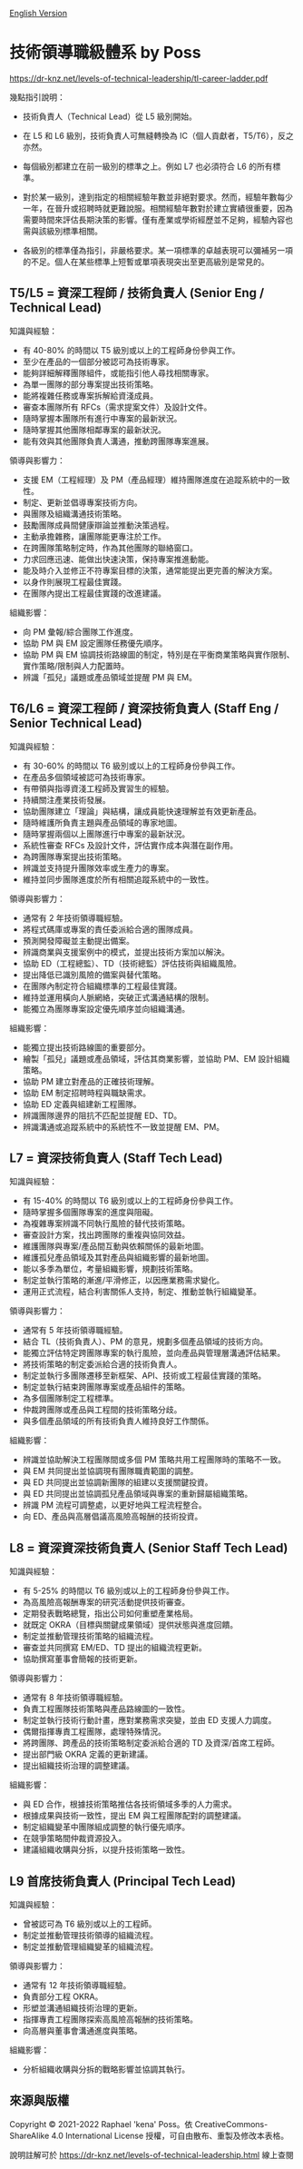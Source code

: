 [English Version](index.md)

# 技術領導職級體系 by Poss

https://dr-knz.net/levels-of-technical-leadership/tl-career-ladder.pdf

幾點指引說明：

- 技術負責人（Technical Lead）從 L5 級別開始。

- 在 L5 和 L6 級別，技術負責人可無縫轉換為 IC（個人貢獻者，T5/T6），反之亦然。

- 每個級別都建立在前一級別的標準之上。例如 L7 也必須符合 L6 的所有標準。

- 對於某一級別，達到指定的相關經驗年數並非絕對要求。然而，經驗年數每少一年，在晉升或招聘時就更難說服。相關經驗年數對於建立實績很重要，因為需要時間來評估長期決策的影響。僅有產業或學術經歷並不足夠，經驗內容也需與該級別標準相關。

- 各級別的標準僅為指引，非嚴格要求。某一項標準的卓越表現可以彌補另一項的不足。個人在某些標準上短暫或單項表現突出至更高級別是常見的。

## T5/L5 = 資深工程師 / 技術負責人 (Senior Eng / Technical Lead)

知識與經驗：

- 有 40-80% 的時間以 T5 級別或以上的工程師身份參與工作。
- 至少在產品的一個部分被認可為技術專家。
- 能夠詳細解釋團隊組件，或能指引他人尋找相關專家。
- 為單一團隊的部分專案提出技術策略。
- 能將複雜任務或專案拆解給資淺成員。
- 審查本團隊所有 RFCs（需求提案文件）及設計文件。
- 隨時掌握本團隊所有進行中專案的最新狀況。
- 隨時掌握其他團隊相鄰專案的最新狀況。
- 能有效與其他團隊負責人溝通，推動跨團隊專案進展。

領導與影響力：

- 支援 EM（工程經理）及 PM（產品經理）維持團隊進度在追蹤系統中的一致性。
- 制定、更新並倡導專案技術方向。
- 與團隊及組織溝通技術策略。
- 鼓勵團隊成員間健康辯論並推動決策過程。
- 主動承擔雜務，讓團隊能更專注於工作。
- 在跨團隊策略制定時，作為其他團隊的聯絡窗口。
- 力求回應迅速、能做出快速決策，保持專案推進動能。
- 能及時介入並修正不符專案目標的決策，通常能提出更完善的解決方案。
- 以身作則展現工程最佳實踐。
- 在團隊內提出工程最佳實踐的改進建議。

組織影響：

- 向 PM 彙報/綜合團隊工作進度。
- 協助 PM 與 EM 設定團隊任務優先順序。
- 協助 PM 與 EM 協調技術路線圖的制定，特別是在平衡商業策略與實作限制、實作策略/限制與人力配置時。
- 辨識「孤兒」議題或產品領域並提醒 PM 與 EM。

## T6/L6 = 資深工程師 / 資深技術負責人 (Staff Eng / Senior Technical Lead)

知識與經驗：

- 有 30-60% 的時間以 T6 級別或以上的工程師身份參與工作。
- 在產品多個領域被認可為技術專家。
- 有帶領與指導資淺工程師及實習生的經驗。
- 持續關注產業技術發展。
- 協助團隊建立「理論」與結構，讓成員能快速理解並有效更新產品。
- 隨時維護所負責主題與產品領域的專家地圖。
- 隨時掌握兩個以上團隊進行中專案的最新狀況。
- 系統性審查 RFCs 及設計文件，評估實作成本與潛在副作用。
- 為跨團隊專案提出技術策略。
- 辨識並支持提升團隊效率或生產力的專案。
- 維持並同步團隊進度於所有相關追蹤系統中的一致性。

領導與影響力：

- 通常有 2 年技術領導職經驗。
- 將程式碼庫或專案的責任委派給合適的團隊成員。
- 預測開發障礙並主動提出備案。
- 辨識商業與支援案例中的模式，並提出技術方案加以解決。
- 協助 ED（工程總監）、TD（技術總監）評估技術與組織風險。
- 提出降低已識別風險的備案與替代策略。
- 在團隊內制定符合組織標準的工程最佳實踐。
- 維持並運用橫向人脈網絡，突破正式溝通結構的限制。
- 能獨立為團隊專案設定優先順序並向組織溝通。

組織影響：

- 能獨立提出技術路線圖的重要部分。
- 繪製「孤兒」議題或產品領域，評估其商業影響，並協助 PM、EM 設計組織策略。
- 協助 PM 建立對產品的正確技術理解。
- 協助 EM 制定招聘時程與職缺需求。
- 協助 ED 定義與組建新工程團隊。
- 辨識團隊邊界的阻抗不匹配並提醒 ED、TD。
- 辨識溝通或追蹤系統中的系統性不一致並提醒 EM、PM。

## L7 = 資深技術負責人 (Staff Tech Lead)

知識與經驗：

- 有 15-40% 的時間以 T6 級別或以上的工程師身份參與工作。
- 隨時掌握多個團隊專案的進度與阻礙。
- 為複雜專案辨識不同執行風險的替代技術策略。
- 審查設計方案，找出跨團隊的重複與協同效益。
- 維護團隊與專案/產品間互動與依賴關係的最新地圖。
- 維護孤兒產品領域及其對產品與組織影響的最新地圖。
- 能以多季為單位，考量組織影響，規劃技術策略。
- 制定並執行策略的漸進/平滑修正，以因應業務需求變化。
- 運用正式流程，結合利害關係人支持，制定、推動並執行組織變革。

領導與影響力：

- 通常有 5 年技術領導職經驗。
- 結合 TL（技術負責人）、PM 的意見，規劃多個產品領域的技術方向。
- 能獨立評估特定跨團隊專案的執行風險，並向產品與管理層溝通評估結果。
- 將技術策略的制定委派給合適的技術負責人。
- 制定並執行多團隊遷移至新框架、API、技術或工程最佳實踐的策略。
- 制定並執行結束跨團隊專案或產品組件的策略。
- 為多個團隊制定工程標準。
- 仲裁跨團隊或產品與工程間的技術策略分歧。
- 與多個產品領域的所有技術負責人維持良好工作關係。

組織影響：

- 辨識並協助解決工程團隊間或多個 PM 策略共用工程團隊時的策略不一致。
- 與 EM 共同提出並協調現有團隊職責範圍的調整。
- 與 ED 共同提出並協調新團隊的組建以支援關鍵投資。
- 與 ED 共同提出並協調孤兒產品領域與專案的重新歸屬組織策略。
- 辨識 PM 流程可調整處，以更好地與工程流程整合。
- 向 ED、產品與高層倡議高風險高報酬的技術投資。

## L8 = 資深資深技術負責人 (Senior Staff Tech Lead)

知識與經驗：

- 有 5-25% 的時間以 T6 級別或以上的工程師身份參與工作。
- 為高風險高報酬專案的研究活動提供技術審查。
- 定期發表戰略總覽，指出公司如何重塑產業格局。
- 就既定 OKRA（目標與關鍵成果領域）提供狀態與進度回饋。
- 制定並推動管理技術策略的組織流程。
- 審查並共同撰寫 EM/ED、TD 提出的組織流程更新。
- 協助撰寫董事會簡報的技術更新。

領導與影響力：

- 通常有 8 年技術領導職經驗。
- 負責工程團隊技術策略與產品路線圖的一致性。
- 制定並執行技術行動計畫，應對業務需求突變，並由 ED 支援人力調度。
- 偶爾指揮專責工程團隊，處理特殊情況。
- 將跨團隊、跨產品的技術策略制定委派給合適的 TD 及資深/首席工程師。
- 提出部門級 OKRA 定義的更新建議。
- 提出組織技術治理的調整建議。

組織影響：

- 與 ED 合作，根據技術策略推估各技術領域多季的人力需求。
- 根據成果與技術一致性，提出 EM 與工程團隊配對的調整建議。
- 制定組織變革中團隊組成調整的執行優先順序。
- 在競爭策略間仲裁資源投入。
- 建議組織收購與分拆，以提升技術策略一致性。

## L9 首席技術負責人 (Principal Tech Lead)

知識與經驗：

- 曾被認可為 T6 級別或以上的工程師。
- 制定並推動管理技術領導的組織流程。
- 制定並推動管理組織變革的組織流程。

領導與影響力：

- 通常有 12 年技術領導職經驗。
- 負責部分工程 OKRA。
- 形塑並溝通組織技術治理的更新。
- 指揮專責工程團隊探索高風險高報酬的技術策略。
- 向高層與董事會溝通進度與策略。

組織影響：

- 分析組織收購與分拆的戰略影響並協調其執行。

## 來源與版權

Copyright © 2021-2022 Raphael 'kena' Poss。依 CreativeCommons-ShareAlike 4.0 International License 授權，可自由散布、重製及修改本表格。

說明註解可於 https://dr-knz.net/levels-of-technical-leadership.html 線上查閱
